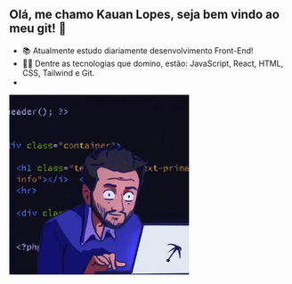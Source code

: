 ## Olá, me chamo Kauan Lopes, seja bem vindo ao meu git! 👋 

- 📚 Atualmente estudo diariamente desenvolvimento Front-End!
- 👨‍💻 Dentre as tecnologias que domino, estão: JavaScript, React, HTML, CSS, Tailwind e Git.
- 
<img src="banner.webp" width = "323px" align = "left">


